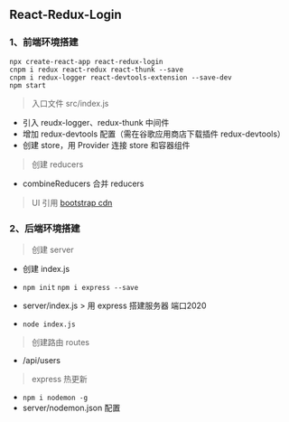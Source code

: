 ## React-Redux-Login 

### 1、前端环境搭建

```
npx create-react-app react-redux-login
cnpm i redux react-redux react-thunk --save
cnpm i redux-logger react-devtools-extension --save-dev
npm start
```

> 入口文件 src/index.js

- 引入 reudx-logger、redux-thunk 中间件 
- 增加 redux-devtools 配置（需在谷歌应用商店下载插件 redux-devtools）
- 创建 store，用 Provider 连接 store 和容器组件

> 创建 reducers

- combineReducers 合并 reducers

> UI 引用 [bootstrap cdn](https://www.bootcdn.cn/twitter-bootstrap/ )

### 2、后端环境搭建

> 创建 server

- 创建 index.js

- `npm init` `npm i express --save`

- server/index.js > 用 express 搭建服务器 端口2020
- `node index.js` 

> 创建路由 routes

- /api/users

> express 热更新

- `npm i nodemon -g`
- server/nodemon.json 配置

